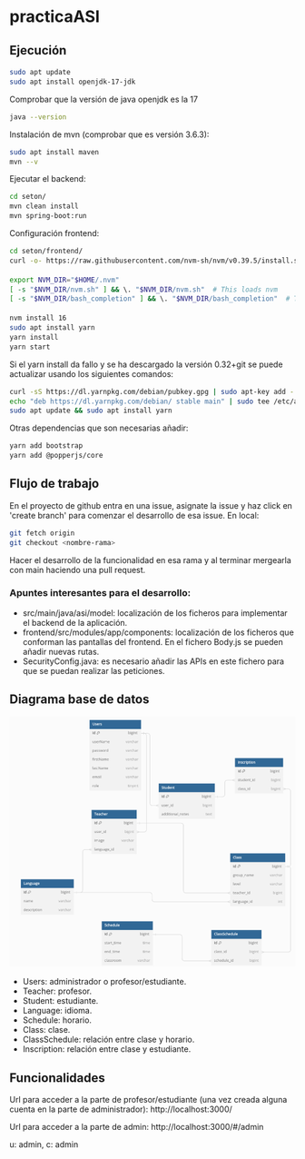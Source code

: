 # practicaASI

## Ejecución
```bash
sudo apt update
sudo apt install openjdk-17-jdk
```

Comprobar que la versión de java openjdk es la 17

```bash
java --version
```

Instalación de mvn (comprobar que es versión 3.6.3):
```bash
sudo apt install maven
mvn --v
```

Ejecutar el backend:

```bash
cd seton/
mvn clean install
mvn spring-boot:run
```

Configuración frontend:

```bash
cd seton/frontend/
curl -o- https://raw.githubusercontent.com/nvm-sh/nvm/v0.39.5/install.sh | bash

export NVM_DIR="$HOME/.nvm"
[ -s "$NVM_DIR/nvm.sh" ] && \. "$NVM_DIR/nvm.sh"  # This loads nvm
[ -s "$NVM_DIR/bash_completion" ] && \. "$NVM_DIR/bash_completion"  # This loads nvm bash_completion

nvm install 16
sudo apt install yarn
yarn install
yarn start
```

Si el yarn install da fallo y se ha descargado la versión 0.32+git se puede actualizar usando los siguientes comandos:
```bash
curl -sS https://dl.yarnpkg.com/debian/pubkey.gpg | sudo apt-key add -
echo "deb https://dl.yarnpkg.com/debian/ stable main" | sudo tee /etc/apt/sources.list.d/yarn.list
sudo apt update && sudo apt install yarn
```

Otras dependencias que son necesarias añadir:
```bash
yarn add bootstrap
yarn add @popperjs/core
```

## Flujo de trabajo
En el proyecto de github entra en una issue, asignate la issue y haz click en 'create branch' 
para comenzar el desarrollo de esa issue. En local:
```bash
git fetch origin
git checkout <nombre-rama>
```

Hacer el desarrollo de la funcionalidad en esa rama y al terminar mergearla con main haciendo
una pull request.

### Apuntes interesantes para el desarrollo:

- src/main/java/asi/model: localización de los ficheros para implementar el backend de la aplicación.
- frontend/src/modules/app/components: localización de los ficheros que conforman las pantallas del frontend. 
En el fichero Body.js se pueden añadir nuevas rutas.
- SecurityConfig.java: es necesario añadir las APIs en este fichero para que se puedan realizar las peticiones.

## Diagrama base de datos
![](db.png)

- Users: administrador o profesor/estudiante.
- Teacher: profesor.
- Student: estudiante.
- Language: idioma.
- Schedule: horario.
- Class: clase.
- ClassSchedule: relación entre clase y horario.
- Inscription: relación entre clase y estudiante.
## Funcionalidades
Url para acceder a la parte de profesor/estudiante 
(una vez creada alguna cuenta en la parte de administrador): http://localhost:3000/

Url para acceder a la parte de admin: http://localhost:3000/#/admin

u: admin, c: admin